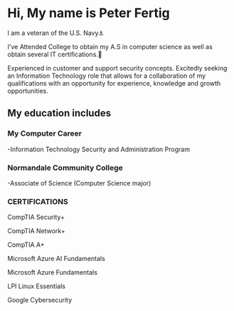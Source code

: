 <h1>Hi, My name is Peter Fertig</h1>
I am a veteran of the U.S. Navy⚓

I've Attended College to obtain my A.S in computer science as well as obtain several IT certifications.📜


Experienced in customer and support security concepts. Excitedly seeking an Information Technology role that allows for a collaboration of my qualifications with an opportunity for experience, knowledge and growth opportunities.

<h2>My education includes</h2>

<h3>My Computer Career</h3> -Information Technology Security and Administration Program

<h3>Normandale Community College</h3> -Associate of Science (Computer Science major)

<h3>CERTIFICATIONS</h3>

CompTIA Security+

CompTIA Network+

CompTIA A+

Microsoft Azure AI
Fundamentals

Microsoft Azure
Fundamentals

LPI Linux Essentials

Google Cybersecurity

